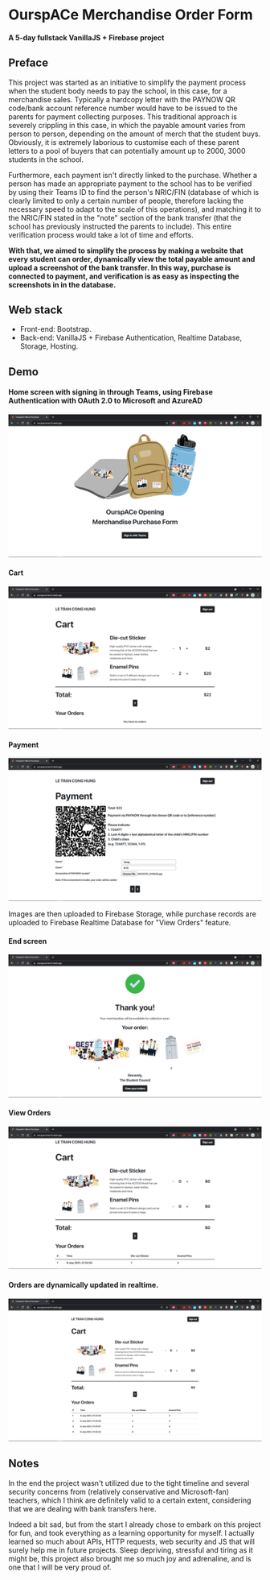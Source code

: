 # OurspACe Merchandise Order Form
#### A 5-day fullstack VanillaJS + Firebase project

## Preface
This project was started as an initiative to simplify the payment process when the student body needs to pay the school, in this case, for a merchandise sales. Typically a hardcopy letter with the PAYNOW QR code/bank account reference number would have to be issued to the parents for payment collecting purposes. This traditional approach is severely crippling in this case, in which the payable amount varies from person to person, depending on the amount of merch that the student buys. Obviously, it is extremely laborious to customise each of these parent letters to a pool of buyers that can potentially amount up to 2000, 3000 students in the school.

Furthermore, each payment isn't directly linked to the purchase. Whether a person has made an appropriate payment to the school has to be verified by using their Teams ID to find the person's NRIC/FIN (database of which is clearly limited to only a certain number of people, therefore lacking the necessary speed to adapt to the scale of this operations), and matching it to the NRIC/FIN stated in the "note" section of the bank transfer (that the school has previously instructed the parents to include). This entire verification process would take a lot of time and efforts.

**With that, we aimed to simplify the process by making a website that every student can order, dynamically view the total payable amount and upload a screenshot of the bank transfer. In this way, purchase is connected to payment, and verification is as easy as inspecting the screenshots in in the database.**

## Web stack
- Front-end: Bootstrap.
- Back-end: VanillaJS + Firebase Authentication, Realtime Database, Storage, Hosting.

## Demo

#### Home screen with signing in through Teams, using Firebase Authentication with OAuth 2.0 to Microsoft and AzureAD
![Image of sign in screen](./demos/homescreen.png)

#### Cart
![Image of cart screen](./demos/cart.png)

#### Payment
![Image of payment screen](./demos/paymentscreen.png)

Images are then uploaded to Firebase Storage, while purchase records are uploaded to Firebase Realtime Database for "View Orders" feature.

#### End screen
![Image of end screen](./demos/endscreen.png)

#### View Orders
![Image of view orders](./demos/pastorders.png)

#### Orders are dynamically updated in realtime.

![Image of multiple orders](./demos/multiplepastorders.png)

## Notes
In the end the project wasn't utilized due to the tight timeline and several security concerns from (relatively conservative and Microsoft-fan) teachers, which I think are definitely valid to a certain extent, considering that we are dealing with bank transfers here.

Indeed a bit sad, but from the start I already chose to embark on this project for fun, and took everything as a learning opportunity for myself. I actually learned so much about APIs, HTTP requests, web security and JS that will surely help me in future projects. Sleep depriving, stressful and tiring as it might be, this project also brought me so much joy and adrenaline, and is one that I will be very proud of.